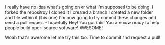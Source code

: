 I really have no idea what's going on or what I'm supposed to be doing. 
I forked the repositroy
I cloned it
I created a branch
I created a new folder and file within it (this one)
I'm now going to try commit these changes and send a pull request - hopefully
Hey! You got this! You are now ready to help people build open-source software!
AWESOME!

Woah that's awesome let me try this too. Time to commit and request a pull!